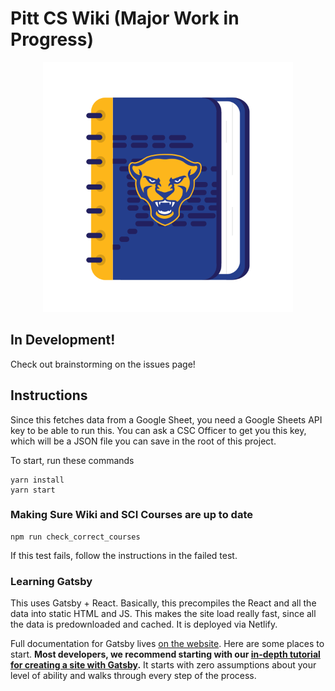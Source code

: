 # Pitt CS Wiki (Major Work in Progress)

<div align="center">
  <a href="https://pittcswiki.netlify.com/">
    <img src="src/images/logo.svg" alt="Pitt CS Wiki" width="400">
  </a>
  <br>
</div>

## In Development!

Check out brainstorming on the issues page!

## Instructions

Since this fetches data from a Google Sheet, you need a Google Sheets API key to be able to run this. You can ask a CSC Officer to get you this key, which will be a JSON file you can save in the root of this project.

To start, run these commands

```
yarn install
yarn start
```

### Making Sure Wiki and SCI Courses are up to date

```
npm run check_correct_courses
```

If this test fails, follow the instructions in the failed test.

### Learning Gatsby

This uses Gatsby + React. Basically, this precompiles the React and all the data into static HTML and JS. This makes the site load really
fast, since all the data is predownloaded and cached. It is deployed via
Netlify.

Full documentation for Gatsby lives [on the website](https://www.gatsbyjs.org/). Here are some places to start. **Most developers, we recommend starting with our [in-depth tutorial for creating a site with Gatsby](https://www.gatsbyjs.org/tutorial/).** It starts with zero assumptions about your level of ability and walks through every step of the process.
